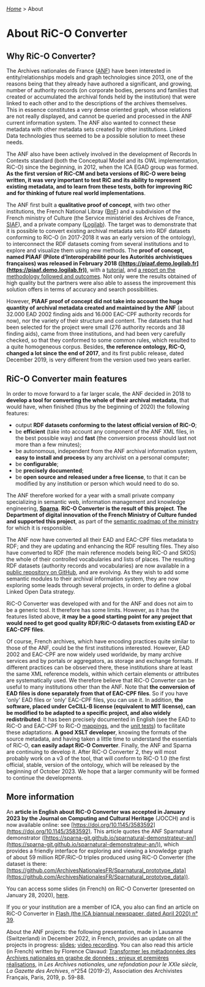 [_Home_](index.html) > About

# About RiC-O Converter

## Why RiC-O Converter?

The Archives nationales de France ([ANF](http://www.archives-nationales.culture.gouv.fr/)) have been interested in entity/relationships models and graph technologies since 2013, one of the reasons being that they already have authored a significant, and growing, number of authority records (on corporate bodies, persons and families that created or accumulated the archival fonds held by the institution) that were linked to each other and to the descriptions of the archives themselves. This in essence constitutes a very dense oriented graph, whose relations are not really displayed, and cannot be queried and processed in the ANF current information system. The ANF also wanted to connect these metadata with other metadata sets created by other institutions. Linked Data technologies thus seemed to be a possible solution to meet these needs.

The ANF also have been actively involved in the development of Records In Contexts standard (both the Conceptual Model and its OWL implementation, RiC-O) since the beginning, in 2012, when the ICA EGAD group was formed. __As the first version of RiC-CM and beta versions of RiC-O were being written, it was very important to test RiC and its ability to represent existing metadata, and to learn from these tests, both for improving RiC and for thinking of future real world implementations__.

The ANF first built a __qualitative proof of concept__, with two other institutions, the French National Libray ([BnF](https://www.bnf.fr)) and a subdivision of the French ministry of Culture (the Service ministériel des Archives de France, [SIAF](https://francearchives.fr/article/26287441)), and a private company ([Logilab](https://www.logilab.fr/)). The target was to demonstrate that it is possible to convert existing archival metadata sets into RDF datasets conforming to RiC-O (in 2017-2018 it was an early version of the ontology), to interconnect the RDF datasets coming from several institutions and to explore and visualize them using new methods. The __proof of concept, named PIAAF (Pilote d’Interopérabilité pour les Autorités archivistiques françaises) was released in February 2018 ([https://piaaf.demo.logilab.fr](https://piaaf.demo.logilab.fr))__, with a [tutorial](https://piaaf.demo.logilab.fr/editorial/help), and [a report on the methodology followed and outcomes](https://piaaf.demo.logilab.fr/editorial/contexte-technique). Not only were the results obtained of high quality but the partners were also able to assess the improvement this solution offers in terms of accuracy and search possibilities.

However, __PIAAF proof of concept did not take into account the huge quantity of archival metadata created and maintained by the ANF__ (about 32.000 EAD 2002 finding aids and 16.000 EAC-CPF authority records for now), nor the variety of their structure and content. The datasets that had been selected for the project were small (276 authority records and 38 finding aids), came from three institutions, and had been very carefully checked, so that they conformed to some common rules, which resulted to a quite homogeneous corpus. Besides, __the reference ontology, RiC-O, changed a lot since the end of 2017__, and its first public release, dated December 2019, is very different from the version used two years earlier.


## RiC-O Converter main features

In order to move forward to a far larger scale, the ANF decided in 2018 to __develop a tool for converting the whole of their archival metadata__, that would have, when finished (thus by the beginning of 2020) the following features:

- output __RDF datasets conforming to the latest official version of RiC-O__;
- be __efficient__ (take into account any component of the ANF XML files, in the best possible way) and __fast__ (the conversion process should last not more than a few minutes);
- be autonomous, independent from the ANF archival information system, __easy to install and process__ by any archivist on a personal computer;
- be __configurable__;
- be __precisely documented__;
- be __open source and released under a free license__, to that it can be modified by any institution or person which would need to do so.


The ANF therefore worked for a year with a small private company specializing in semantic web, information management and knowledge engineering, __[Sparna](http://www.sparna.fr/)__. __RiC-O Converter is the result of this project__. __The Department of digital innovation of the French Ministry of Culture funded and supported this project__, as part of the [semantic roadmap of the ministry](https://www.enssib.fr/bibliotheque-numerique/documents/64776-feuille-de-route-strategique-metadonnees-culturelles-et-transition-web-3-0.pdf) for which it is responsible.

The ANF now have converted all their EAD and EAC-CPF files metadata to RDF; and they are updating and enhancing the RDF resulting files. They also have converted to RDF (the main reference models being RiC-O and SKOS) the whole of their controlled vocabularies and lists of places. The resulting RDF datasets (authority records and vocabularies) are now available in a [public repository on GitHub](https://github.com/ArchivesNationalesFR/Referentiels), and are evolving. As they wish to add some semantic modules to their archival information system, they are now exploring some leads through several projects, in order to define a global Linked Open Data strategy.

RiC-O Converter was developed with and for the ANF and does not aim to be a generic tool. It therefore has some limits. However, as it has the features listed above, __it may be a good starting point for any project that would need to get good quality RDF/RiC-O datasets from existing EAD or EAC-CPF files__.

Of course, French archives, which have encoding practices quite similar to those of the ANF, could be the first institutions interested. However, EAD 2002 and EAC-CPF are now widely used worldwide, by many archive services and by portals or aggregators, as storage and exchange formats. If different practices can be observed there, these institutions share at least the same XML reference models, within which certain elements or attributes are systematically used. We therefore believe that RiC-O Converter can be useful to many institutions other than the ANF. Note that __the conversion of EAD files is done separately from that of EAC-CPF files__. So if you have 'only' EAD files or 'only' EAC-CPF files, you can use it. In addition, __the software, placed under CeCILL-B license (equivalent to MIT license), can be modified to be adapted to a specific project, and also widely redistributed__. It has been precisely documented in English (see the EAD to RiC-O and EAC-CPF to RiC-O [mappings](https://archivesnationalesfr.github.io/rico-converter/Mappings.html), and the [unit tests](https://archivesnationalesfr.github.io/rico-converter/UnitTests.html)) to facilitate these adaptations. __A good XSLT developer__, knowing the formats of the source metadata, and having taken a little time to understand the essentials of RiC-O, __can easily adapt RiC-O Converter__. Finally, the ANF and Sparna are continuing to develop it. After RiC-O Converter 2, they will most probably work on a v3 of the tool, that will conform to RiC-O 1.0 (the first official, stable, version of the ontology, which will be released by the beginning of October 2023. We hope that a larger community will be formed to continue the developments.


## More information

An __article in English about RiC-O Converter was accepted in January 2023 by the Journal on Computing and Cultural Heritage__ (JOCCH) and is now available online: see [https://doi.org/10.1145/3583592](https://doi.org/10.1145/3583592). This article quotes the ANF Sparnatural demonstrator ([https://sparna-git.github.io/sparnatural-demonstrateur-an/](https://sparna-git.github.io/sparnatural-demonstrateur-an/)), which provides a friendly interface for exploring and viewing a knowledge graph of about 59 million RDF/RiC-O triples produced using RiC-O Converter (the dataset is there: [https://github.com/ArchivesNationalesFR/Sparnatural_prototype_data](https://github.com/ArchivesNationalesFR/Sparnatural_prototype_data)).

You can access some slides (in French) on RiC-O Converter (presented on January 28, 2020), [here](https://f.hypotheses.org/wp-content/blogs.dir/2167/files/2020/02/20200128_4_RiCOConverter.pdf).

If you or your institution are a member of ICA, you also can find an article on RiC-O Converter in [Flash (the ICA biannual newspaper, dated April 2020) n° 39](https://www.ica.org/en/flash).

About the ANF projects: the following presentation, made in Lausanne (Switzerland) in December 2022, in French, provides an update on all the projects in progress: [slides](https://enc.hal.science/hal-03957469); [video recording](https://rec.unil.ch/videos/florence-clavaud-ric-aux-archives-nationales-de-france-enjeux-realisation-perspectives/). You can also read this article (in French) written by Florence Clavaud: [Transformer les métadonnées des Archives nationales en graphe de données : enjeux et premières réalisations](https://www.persee.fr/doc/gazar_0016-5522_2019_num_254_2_5857), in _Les Archives nationales, une refondation pour le XXIe siècle, La Gazette des Archives_, n°254 (2019-2), Association des Archivistes Français, Paris, 2019, p. 59-88.

